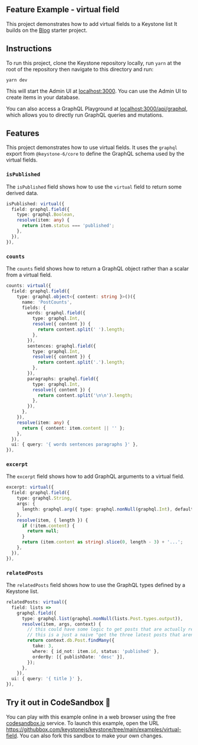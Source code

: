 ## Feature Example - virtual field

This project demonstrates how to add virtual fields to a Keystone list
It builds on the [Blog](../blog) starter project.

## Instructions

To run this project, clone the Keystone repository locally, run `yarn` at the root of the repository then navigate to this directory and run:

```shell
yarn dev
```

This will start the Admin UI at [localhost:3000](http://localhost:3000).
You can use the Admin UI to create items in your database.

You can also access a GraphQL Playground at [localhost:3000/api/graphql](http://localhost:3000/api/graphql), which allows you to directly run GraphQL queries and mutations.

## Features

This project demonstrates how to use virtual fields.
It uses the `graphql` export from `@keystone-6/core` to define the GraphQL schema used by the virtual fields.

### `isPublished`

The `isPublished` field shows how to use the `virtual` field to return some derived data.

```ts
isPublished: virtual({
  field: graphql.field({
    type: graphql.Boolean,
    resolve(item: any) {
      return item.status === 'published';
    },
  }),
}),
```

### `counts`

The `counts` field shows how to return a GraphQL object rather than a scalar from a virtual field.

```ts
counts: virtual({
  field: graphql.field({
    type: graphql.object<{ content: string }>()({
      name: 'PostCounts',
      fields: {
        words: graphql.field({
          type: graphql.Int,
          resolve({ content }) {
            return content.split(' ').length;
          },
        }),
        sentences: graphql.field({
          type: graphql.Int,
          resolve({ content }) {
            return content.split('.').length;
          },
        }),
        paragraphs: graphql.field({
          type: graphql.Int,
          resolve({ content }) {
            return content.split('\n\n').length;
          },
        }),
      },
    }),
    resolve(item: any) {
      return { content: item.content || '' };
    },
  }),
  ui: { query: '{ words sentences paragraphs }' },
}),
```

### `excerpt`

The `excerpt` field shows how to add GraphQL arguments to a virtual field.

```ts
excerpt: virtual({
  field: graphql.field({
    type: graphql.String,
    args: {
      length: graphql.arg({ type: graphql.nonNull(graphql.Int), defaultValue: 200 }),
    },
    resolve(item, { length }) {
      if (!item.content) {
        return null;
      }
      return (item.content as string).slice(0, length - 3) + '...';
    },
  }),
}),
```

### `relatedPosts`

The `relatedPosts` field shows how to use the GraphQL types defined by a Keystone list.

```ts
relatedPosts: virtual({
  field: lists =>
    graphql.field({
      type: graphql.list(graphql.nonNull(lists.Post.types.output)),
      resolve(item, args, context) {
        // this could have some logic to get posts that are actually related to this one somehow
        // this is a just a naive "get the three latest posts that aren't this one"
        return context.db.Post.findMany({
          take: 3,
          where: { id_not: item.id, status: 'published' },
          orderBy: [{ publishDate: 'desc' }],
        });
      },
    }),
  ui: { query: '{ title }' },
}),
```

## Try it out in CodeSandbox 🧪

You can play with this example online in a web browser using the free [codesandbox.io](https://codesandbox.io/) service. To launch this example, open the URL <https://githubbox.com/keystonejs/keystone/tree/main/examples/virtual-field>. You can also fork this sandbox to make your own changes.
